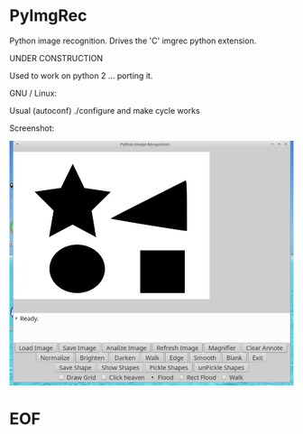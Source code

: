 # PyImgRec

  Python image recognition. Drives the 'C' imgrec python extension.

  UNDER CONSTRUCTION

  Used to work on python 2 ... porting it.

GNU / Linux:

 Usual (autoconf) ./configure and make cycle works

Screenshot:

![Screen Shot](screen.png)

# EOF
